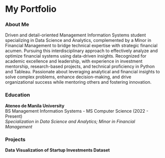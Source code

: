 # My Portfolio 
### About Me
Driven and detail-oriented Management Information Systems student specializing in Data Science and Analytics, complemented by a Minor in Financial Management to bridge technical expertise with strategic financial acumen. Pursuing this interdisciplinary approach to effectively analyze and optimize financial systems using data-driven insights. Recognized for academic excellence and leadership, with experience in investment mentorship, research-based projects, and technical proficiency in Python and Tableau. Passionate about leveraging analytical and financial insights to solve complex problems, enhance decision-making, and drive organizational success while mentoring others and fostering innovation.

### Education
**Ateneo de Manila University**  
BS Management Information Systems - MS Computer Science (2022 - Present)  
*Specialization in Data Science and Analytics; Minor in Financial Management*

### Projects
**Data Visualization of Startup Investments Dataset**
